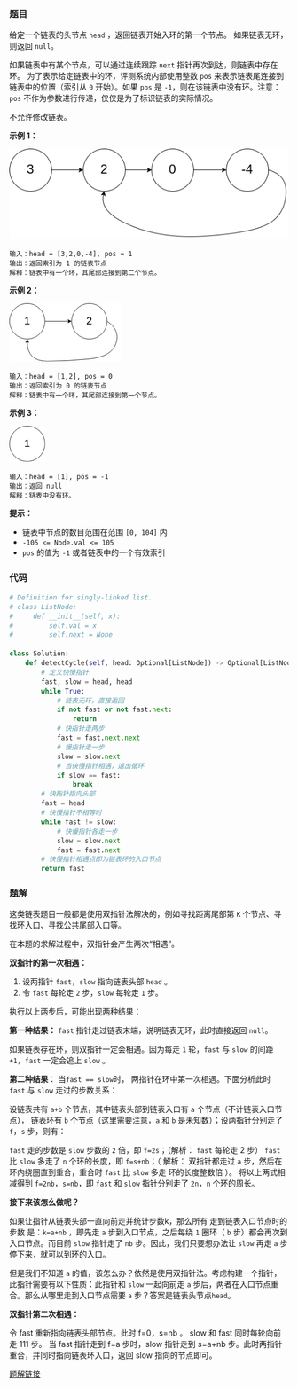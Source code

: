 ### 题目

给定一个链表的头节点  `head` ，返回链表开始入环的第一个节点。 如果链表无环，则返回 `null`。

如果链表中有某个节点，可以通过连续跟踪 `next` 指针再次到达，则链表中存在环。 为了表示给定链表中的环，评测系统内部使用整数 `pos` 来表示链表尾连接到链表中的位置（索引从 `0` 开始）。如果 `pos` 是 `-1`，则在该链表中没有环。注意：`pos` 不作为参数进行传递，仅仅是为了标识链表的实际情况。

不允许修改链表。

 
**示例 1：**

![img1](./images/142-1.png)

```
输入：head = [3,2,0,-4], pos = 1
输出：返回索引为 1 的链表节点
解释：链表中有一个环，其尾部连接到第二个节点。
```

**示例 2：**

![img2](./images/142-2.png)

```
输入：head = [1,2], pos = 0
输出：返回索引为 0 的链表节点
解释：链表中有一个环，其尾部连接到第一个节点。
```

**示例 3：**

![img3](./images/142-3.png)

```
输入：head = [1], pos = -1
输出：返回 null
解释：链表中没有环。
``` 

**提示：**

- 链表中节点的数目范围在范围 `[0, 104]` 内
- `-105 <= Node.val <= 105`
- `pos` 的值为 `-1` 或者链表中的一个有效索引

### 代码

```python
# Definition for singly-linked list.
# class ListNode:
#     def __init__(self, x):
#         self.val = x
#         self.next = None

class Solution:
    def detectCycle(self, head: Optional[ListNode]) -> Optional[ListNode]:
        # 定义快慢指针
        fast, slow = head, head
        while True:
            # 链表无环，直接返回
            if not fast or not fast.next:
                return
            # 快指针走两步
            fast = fast.next.next
            # 慢指针走一步
            slow = slow.next
            # 当快慢指针相遇，退出循环
            if slow == fast:
                break
        # 快指针指向头部
        fast = head
        # 快慢指针不相等时
        while fast != slow:
            # 快慢指针各走一步
            slow = slow.next
            fast = fast.next
        # 快慢指针相遇点即为链表环的入口节点
        return fast
```

### 题解

这类链表题目一般都是使用双指针法解决的，例如寻找距离尾部第 `K` 个节点、寻找环入口、寻找公共尾部入口等。

在本题的求解过程中，双指针会产生两次“相遇”。

**双指针的第一次相遇：**
1. 设两指针 `fast`，`slow` 指向链表头部 `head` 。
2. 令 `fast` 每轮走 `2` 步，`slow` 每轮走 `1` 步。
   
执行以上两步后，可能出现两种结果：

**第一种结果：** `fast` 指针走过链表末端，说明链表无环，此时直接返回 `null`。

如果链表存在环，则双指针一定会相遇。因为每走 `1` 轮，`fast` 与 `slow` 的间距 `+1`，`fast` 一定会追上 `slow` 。

**第二种结果**： 当`fast == slow`时， 两指针在环中第一次相遇。下面分析此时 `fast` 与 `slow` 走过的步数关系：

设链表共有 `a+b` 个节点，其中链表头部到链表入口有 `a` 个节点（不计链表入口节点）， 链表环有 `b` 个节点（这里需要注意，`a` 和 `b` 是未知数）；设两指针分别走了 `f`，`s` 步，则有：

`fast` 走的步数是 `slow` 步数的 `2` 倍，即 `f=2s`；（解析： `fast` 每轮走 2 步）
`fast` 比 `slow` 多走了 `n` 个环的长度，即 `f=s+nb`；（ 解析： 双指针都走过 `a` 步，然后在环内绕圈直到重合，重合时 `fast` 比 `slow` 多走 环的长度整数倍 ）。
将以上两式相减得到 `f=2nb`，`s=nb`，即 `fast` 和 `slow` 指针分别走了 `2n`，`n` 个环的周长。

**接下来该怎么做呢？**

如果让指针从链表头部一直向前走并统计步数k，那么所有 走到链表入口节点时的步数 是：`k=a+nb` ，即先走 `a` 步到入口节点，之后每绕 `1` 圈环（ `b` 步）都会再次到入口节点。而目前 `slow` 指针走了 `nb` 步。因此，我们只要想办法让 `slow` 再走 `a` 步停下来，就可以到环的入口。

但是我们不知道 `a` 的值，该怎么办？依然是使用双指针法。考虑构建一个指针，此指针需要有以下性质：此指针和 `slow` 一起向前走 `a` 步后，两者在入口节点重合。那么从哪里走到入口节点需要 `a` 步？答案是链表头节点`head`。

**双指针第二次相遇：**

令 fast 重新指向链表头部节点。此时 f=0，s=nb 。
slow 和 fast 同时每轮向前走 111 步。
当 fast 指针走到 f=a 步时，slow 指针走到 s=a+nb 步。此时两指针重合，并同时指向链表环入口，返回 slow 指向的节点即可。


[题解链接](https://leetcode.cn/problems/linked-list-cycle-ii/solutions/12616/linked-list-cycle-ii-kuai-man-zhi-zhen-shuang-zhi-/)
